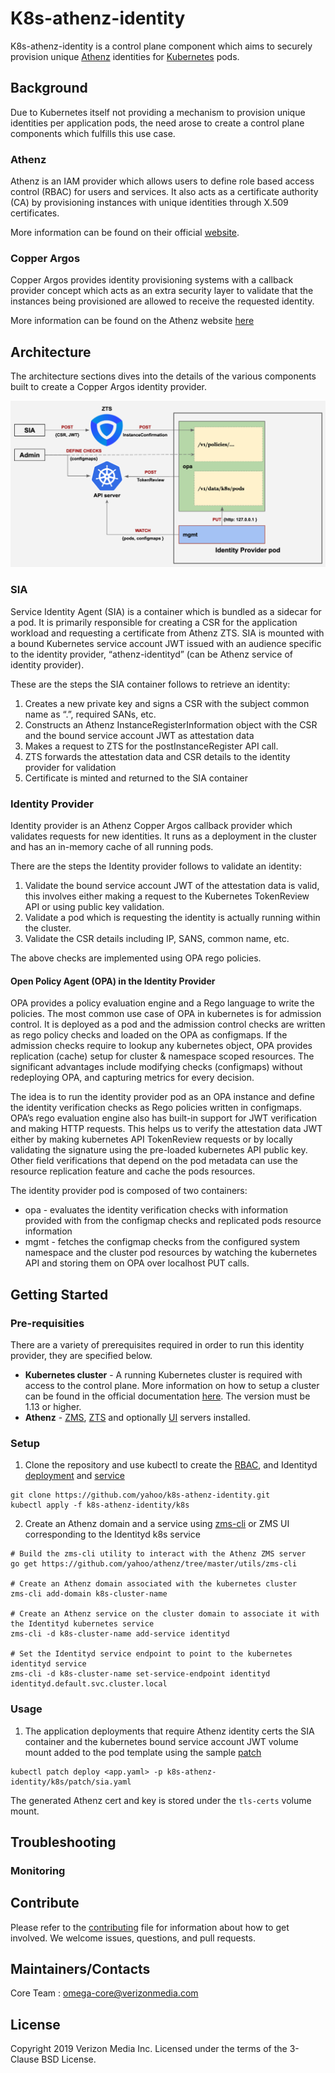 # K8s-athenz-identity
K8s-athenz-identity is a control plane component which aims to securely provision unique
[Athenz](https://github.com/yahoo/athenz) identities for [Kubernetes](https://kubernetes.io/)
pods.

## Background
Due to Kubernetes itself not providing a mechanism to provision unique identities per
application pods, the need arose to create a control plane components which fulfills
this use case.

### Athenz
Athenz is an IAM provider which allows users to define role based access control
(RBAC) for users and services. It also acts as a certificate authority (CA) by
provisioning instances with unique identities through X.509 certificates.

More information can be found on their official [website](https://www.athenz.io/).

### Copper Argos
Copper Argos provides identity provisioning systems with a callback provider
concept which acts as an extra security layer to validate that the instances
being provisioned are allowed to receive the requested identity.

More information can be found on the Athenz website [here](https://yahoo.github.io/athenz/site/copper_argos_dev/)

## Architecture
The architecture sections dives into the details of the various components built
to create a Copper Argos identity provider.

![Screenshot](docs/images/architecture.png)

### SIA
Service Identity Agent (SIA) is a container which is bundled as a sidecar for a
pod. It is primarily responsible for creating a CSR for the application workload
and requesting a certificate from Athenz ZTS. SIA is mounted with a bound Kubernetes
service account JWT issued with an audience specific to the identity provider,
“athenz-identityd” (can be Athenz service of identity provider).

These are the steps the SIA container follows to retrieve an identity:
1. Creates a new private key and signs a CSR with the subject common name as
“<athenz-domain>.<athenz-service>”, required SANs, etc.
2. Constructs an Athenz InstanceRegisterInformation object with the CSR and the
bound service account JWT as attestation data
3. Makes a request to ZTS for the postInstanceRegister API call.
4. ZTS forwards the attestation data and CSR details to the identity provider
for validation
5. Certificate is minted and returned to the SIA container

### Identity Provider
Identity provider is an Athenz Copper Argos callback provider which validates
requests for new identities. It runs as a deployment in the cluster and has an
in-memory cache of all running pods.

There are the steps the Identity provider follows to validate an identity:
1. Validate the bound service account JWT of the attestation data is valid, this
involves either making a request to the Kubernetes TokenReview API or using public
key validation.
2. Validate a pod which is requesting the identity is actually running within the
cluster.
3. Validate the CSR details including IP, SANS, common name, etc.

The above checks are implemented using OPA rego policies.

#### Open Policy Agent (OPA) in the Identity Provider
OPA provides a policy evaluation engine and a Rego language to write the policies.
The most common use case of OPA in kubernetes is for admission control. It is
deployed as a pod and the admission control checks are written as rego policy
checks and loaded on the OPA as configmaps. If the admission checks require to
lookup any kubernetes object, OPA provides replication (cache) setup for cluster
& namespace scoped resources. The significant advantages include modifying
checks (configmaps) without redeploying OPA, and capturing metrics for every decision.

The idea is to run the identity provider pod as an OPA instance and define the
identity verification checks as Rego policies written in configmaps. OPA’s rego
evaluation engine also has built-in support for JWT verification and making HTTP
requests. This helps us to verify the attestation data JWT either by making kubernetes
API TokenReview requests or by locally validating the signature using the pre-loaded
kubernetes API public key. Other field verifications that depend on the pod metadata
can use the resource replication feature and cache the pods resources. 

The identity provider pod is composed of two containers:
* opa - evaluates the identity verification checks with information provided with
from the configmap checks and replicated pods resource information
* mgmt - fetches the configmap checks from the configured system namespace and the
cluster pod resources by watching the kubernetes API and storing them on OPA over
localhost PUT calls.

## Getting Started

### Pre-requisities
There are a variety of prerequisites required in order to run this identity provider,
they are specified below.
- **Kubernetes cluster** - A running Kubernetes cluster is required with access to
the control plane. More information on how to setup a cluster can be found in the
official documentation [here](https://kubernetes.io/docs/setup/). The version must be 
1.13 or higher.
- **Athenz** - [ZMS](https://yahoo.github.io/athenz/site/setup_zms_prod/), 
[ZTS](https://yahoo.github.io/athenz/site/setup_zts_prod/) and optionally
[UI](https://yahoo.github.io/athenz/site/setup_ui_prod/) servers installed.

### Setup
1. Clone the repository and use kubectl to create the [RBAC](k8s/rbac.yaml), and
Identityd [deployment](k8s/deployment.yaml) and [service](k8s/service.yaml)

```
git clone https://github.com/yahoo/k8s-athenz-identity.git
kubectl apply -f k8s-athenz-identity/k8s
```

2. Create an Athenz domain and a service using [zms-cli](https://github.com/yahoo/athenz/tree/master/utils/zms-cli)
or ZMS UI corresponding to the Identityd k8s service

```
# Build the zms-cli utility to interact with the Athenz ZMS server
go get https://github.com/yahoo/athenz/tree/master/utils/zms-cli

# Create an Athenz domain associated with the kubernetes cluster
zms-cli add-domain k8s-cluster-name 

# Create an Athenz service on the cluster domain to associate it with the Identityd kubernetes service 
zms-cli -d k8s-cluster-name add-service identityd

# Set the Identityd service endpoint to point to the kubernetes identityd service
zms-cli -d k8s-cluster-name set-service-endpoint identityd identityd.default.svc.cluster.local
``` 

### Usage
1. The application deployments that require Athenz identity certs the SIA container
and the kubernetes bound service account JWT volume mount added to the pod template
using the sample [patch](k8s/patch/sia.yaml)

```
kubectl patch deploy <app.yaml> -p k8s-athenz-identity/k8s/patch/sia.yaml
``` 

The generated Athenz cert and key is stored under the `tls-certs` volume mount.

## Troubleshooting

### Monitoring

## Contribute
Please refer to the [contributing](Contributing.md) file for information about
how to get involved. We welcome issues, questions, and pull requests.

## Maintainers/Contacts
Core Team : omega-core@verizonmedia.com

## License
Copyright 2019 Verizon Media Inc. Licensed under the terms of the 3-Clause BSD License.


